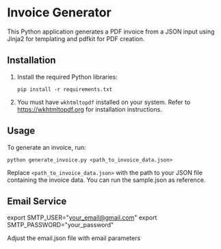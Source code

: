 
# Invoice Generator

This Python application generates a PDF invoice from a JSON input using Jinja2 for templating and pdfkit for PDF creation.

## Installation

1. Install the required Python libraries:
   ```
   pip install -r requirements.txt
   ```

2. You must have `wkhtmltopdf` installed on your system. Refer to https://wkhtmltopdf.org for installation instructions.

## Usage

To generate an invoice, run:
```
python generate_invoice.py <path_to_invoice_data.json>
```
Replace `<path_to_invoice_data.json>` with the path to your JSON file containing the invoice data. You can run the sample.json as reference.

## Email Service

export SMTP_USER="your_email@gmail.com"
export SMTP_PASSWORD="your_password"

Adjust the email.json file with email parameters


